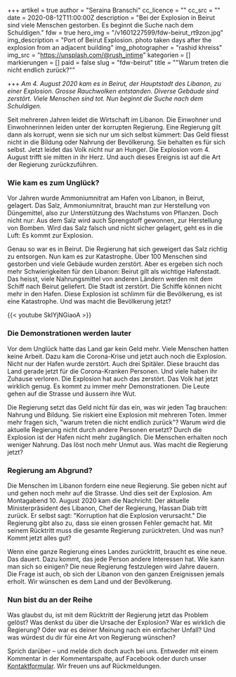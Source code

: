 +++
artikel = true
author = "Seraina Branschi"
cc_licence = ""
cc_src = ""
date = 2020-08-12T11:00:00Z
description = "Bei der Explosion in Beirut sind viele Menschen gestorben. Es beginnt die Suche nach dem Schuldigen."
fdw = true
hero_img = "/v1601227599/fdw-beirut_rt9zon.jpg"
img_description = "Port of Beirut Explosion. photo taken days after the explosion from an adjacent building"
img_photographer = "rashid khreiss"
img_src = "https://unsplash.com/@rush_intime"
kategorien = []
markierungen = []
paid = false
slug = "fdw-beirut"
title = "\"Warum treten die nicht endlich zurück?\""

+++
_Am 4. August 2020 kam es in Beirut, der Hauptstadt des Libanon, zu einer Explosion. Grosse Rauchwolken entstanden. Diverse Gebäude sind zerstört. Viele Menschen sind tot. Nun beginnt die Suche nach dem Schuldigen._

Seit mehreren Jahren leidet die Wirtschaft im Libanon. Die Einwohner und Einwohnerinnen leiden unter der korrupten Regierung. Eine Regierung gilt dann als korrupt, wenn sie sich nur um sich selbst kümmert: Das Geld fliesst nicht in die Bildung oder Nahrung der Bevölkerung. Sie behalten es für sich selbst. Jetzt leidet das Volk nicht nur an Hunger. Die Explosion vom 4. August trifft sie mitten in ihr Herz. Und auch dieses Ereignis ist auf die Art der Regierung zurückzuführen.

### Wie kam es zum Unglück?​

Vor Jahren wurde Ammoniumnitrat am Hafen von Libanon, in Beirut, gelagert. Das Salz, Ammoniumnitrat, braucht man zur Herstellung von Düngemittel, also zur Unterstützung des Wachstums von Pflanzen. Doch nicht nur: Aus dem Salz wird auch Sprengstoff gewonnen, zur Herstellung von Bomben. Wird das Salz falsch und nicht sicher gelagert, geht es in die Luft: Es kommt zur Explosion.

Genau so war es in Beirut. Die Regierung hat sich geweigert das Salz richtig zu entsorgen. Nun kam es zur Katastrophe. Über 100 Menschen sind gestorben und viele Gebäude wurden zerstört. Aber es ergeben sich noch mehr Schwierigkeiten für den Libanon: Beirut gilt als wichtige Hafenstadt. Das heisst, viele Nahrungsmittel von anderen Ländern werden mit dem Schiff nach Beirut geliefert. Die Stadt ist zerstört. Die Schiffe können nicht mehr in den Hafen. Diese Explosion ist schlimm für die Bevölkerung, es ist eine Katastrophe. Und was macht die Bevölkerung jetzt?

{{< youtube SkIYjNGiaoA >}}

### Die Demonstrationen werden lauter​

Vor dem Unglück hatte das Land gar kein Geld mehr. Viele Menschen hatten keine Arbeit. Dazu kam die Corona-Krise und jetzt auch noch die Explosion. Nicht nur der Hafen wurde zerstört. Auch drei Spitäler. Diese braucht das Land gerade jetzt für die Corona-Kranken Personen. Und viele haben ihr Zuhause verloren. Die Explosion hat auch das zerstört. Das Volk hat jetzt wirklich genug. Es kommt zu immer mehr Demonstrationen. Die Leute gehen auf die Strasse und äussern ihre Wut.

Die Regierung setzt das Geld nicht für das ein, was wir jeden Tag brauchen: Nahrung und Bildung. Sie riskiert eine Explosion mit mehreren Toten. Immer mehr fragen sich, "warum treten die nicht endlich zurück"? Warum wird die aktuelle Regierung nicht durch andere Personen ersetzt? Durch die Explosion ist der Hafen nicht mehr zugänglich. Die Menschen erhalten noch weniger Nahrung. Das löst noch mehr Unmut aus. Was macht die Regierung jetzt?

### Regierung am Abgrund?

Die Menschen im Libanon fordern eine neue Regierung. Sie geben nicht auf und gehen noch mehr auf die Strasse. Und dies seit der Explosion. Am Montagabend 10. August 2020 kam die Nachricht: Der aktuelle Ministerpräsident des Libanon, Chef der Regierung, Hassan Diab tritt zurück. Er selbst sagt: "Korruption hat die Explosion verursacht." Die Regierung gibt also zu, dass sie einen grossen Fehler gemacht hat. Mit seinem Rücktritt muss die gesamte Regierung zurücktreten. Und was nun? Kommt jetzt alles gut?

Wenn eine ganze Regierung eines Landes zurücktritt, braucht es eine neue. Das dauert. Dazu kommt, das jede Person andere Interessen hat. Wie kann man sich so einigen? Die neue Regierung festzulegen wird Jahre dauern. Die Frage ist auch, ob sich der Libanon von den ganzen Ereignissen jemals erholt. Wir wünschen es dem Land und der Bevölkerung.

### Nun bist du an der Reihe

Was glaubst du, ist mit dem Rücktritt der Regierung jetzt das Problem gelöst? Was denkst du über die Ursache der Explosion? War es wirklich die Regierung? Oder war es deiner Meinung nach ein einfacher Unfall? Und was würdest du dir für eine Art von Regierung wünschen?

Sprich darüber – und melde dich doch auch bei uns. Entweder mit einem Kommentar in der Kommentarspalte, auf Facebook oder durch unser [Kontaktformular](https://chinderzytig-v1.netlify.app/kontakt/). Wir freuen uns auf Rückmeldungen.